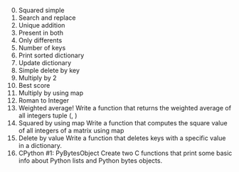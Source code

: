 0. Squared simple
1. Search and replace
2. Unique addition
3. Present in both
4. Only differents
5. Number of keys
6. Print sorted dictionary
7. Update dictionary
8. Simple delete by key
9. Multiply by 2
10. Best score
11. Multiply by using map
12. Roman to Integer
13. Weighted average! Write a function that returns the weighted average of all integers tuple (<score>, <weight>)
14. Squared by using map Write a function that computes the square value of all integers of a matrix using map
15. Delete by value Write a function that deletes keys with a specific value in a dictionary.
16. CPython #1: PyBytesObject Create two C functions that print some basic info about Python lists and Python bytes objects.
